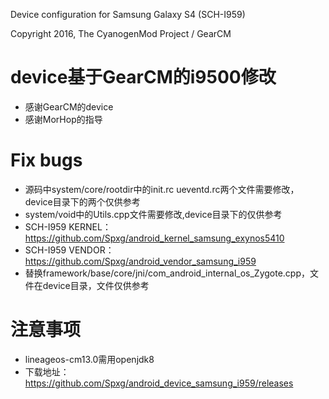 Device configuration for Samsung Galaxy S4 (SCH-I959)

Copyright 2016, The CyanogenMod Project / GearCM

# device基于GearCM的i9500修改
* 感谢GearCM的device
* 感谢MorHop的指导

# Fix bugs
* 源码中system/core/rootdir中的init.rc ueventd.rc两个文件需要修改，device目录下的两个仅供参考
* system/void中的Utils.cpp文件需要修改,device目录下的仅供参考
* SCH-I959 KERNEL：https://github.com/Spxg/android_kernel_samsung_exynos5410
* SCH-I959 VENDOR：https://github.com/Spxg/android_vendor_samsung_i959
* 替换framework/base/core/jni/com_android_internal_os_Zygote.cpp，文件在device目录，文件仅供参考

# 注意事项
* lineageos-cm13.0需用openjdk8
* 下载地址：https://github.com/Spxg/android_device_samsung_i959/releases
